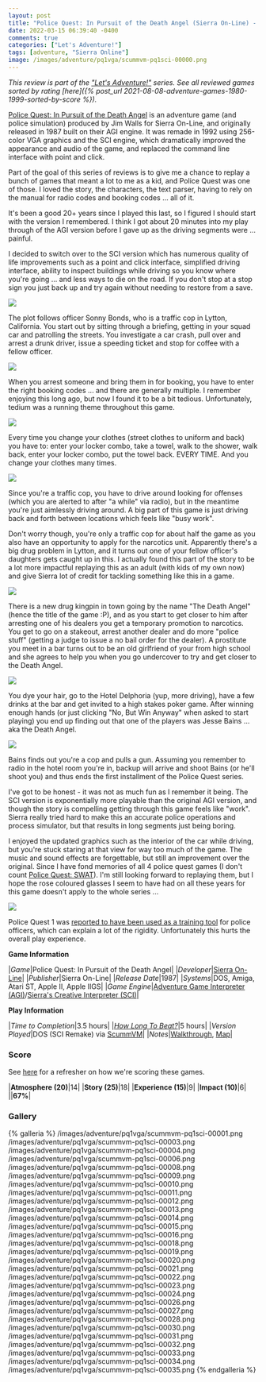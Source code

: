 ```yaml
---
layout: post
title: "Police Quest: In Pursuit of the Death Angel (Sierra On-Line) - 1987"
date: 2022-03-15 06:39:40 -0400
comments: true
categories: ["Let's Adventure!"]
tags: [adventure, "Sierra Online"]
image: /images/adventure/pq1vga/scummvm-pq1sci-00000.png
---
```


_This review is part of the ["Let's Adventure!"](https://www.alexbevi.com/categories/let-s-adventure/) series. See all reviewed games sorted by rating [here]({% post_url 2021-08-08-adventure-games-1980-1999-sorted-by-score %})._

[Police Quest: In Pursuit of the Death Angel](https://en.wikipedia.org/wiki/Police_Quest:_In_Pursuit_of_the_Death_Angel) is an adventure game (and police simulation) produced by Jim Walls for Sierra On-Line, and originally released in 1987 built on their AGI engine. It was remade in 1992 using 256-color VGA graphics and the SCI engine, which dramatically improved the appearance and audio of the game, and replaced the command line interface with point and click.

Part of the goal of this series of reviews is to give me a chance to replay a bunch of games that meant a lot to me as a kid, and Police Quest was one of those. I loved the story, the characters, the text parser, having to rely on the manual for radio codes and booking codes ... all of it.

It's been a good 20+ years since I played this last, so I figured I should start with the version I remembered. I think I got about 20 minutes into my play through of the AGI version before I gave up as the driving segments were ... painful.

I decided to switch over to the SCI version which has numerous quality of life improvements such as a point and click interface, simplified driving interface, ability to inspect buildings while driving so you know where you're going ... and less ways to die on the road. If you don't stop at a stop sign you just back up and try again without needing to restore from a save.

![](/images/adventure/pq1vga/scummvm-pq1sci-00005.png)

The plot follows officer Sonny Bonds, who is a traffic cop in Lytton, California. You start out by sitting through a briefing, getting in your squad car and patrolling the streets. You investigate a car crash, pull over and arrest a drunk driver, issue a speeding ticket and stop for coffee with a fellow officer.

![](/images/adventure/pq1vga/scummvm-pq1sci-00017.png)

When you arrest someone and bring them in for booking, you have to enter the right booking codes ... and there are generally multiple. I remember enjoying this long ago, but now I found it to be a bit tedious. Unfortunately, tedium was a running theme throughout this game.

![](/images/adventure/pq1vga/scummvm-pq1sci-00003.png)

Every time you change your clothes (street clothes to uniform and back) you have to: enter your locker combo, take a towel, walk to the shower, walk back, enter your locker combo, put the towel back. EVERY TIME. And you change your clothes many times.

![](/images/adventure/pq1vga/scummvm-pq1sci-00007.png)

Since you're a traffic cop, you have to drive around looking for offenses (which you are alerted to after "a while" via radio), but in the meantime you're just aimlessly driving around. A big part of this game is just driving back and forth between locations which feels like "busy work".

Don't worry though, you're only a traffic cop for about half the game as you also have an opportunity to apply for the narcotics unit. Apparently there's a big drug problem in Lytton, and it turns out one of your fellow officer's daughters gets caught up in this. I actually found this part of the story to be a lot more impactful replaying this as an adult (with kids of my own now) and give Sierra lot of credit for tackling something like this in a game.

![](/images/adventure/pq1vga/scummvm-pq1sci-00025.png)

There is a new drug kingpin in town going by the name "The Death Angel" (hence the title of the game :P), and as you start to get closer to him after arresting one of his dealers you get a temporary promotion to narcotics. You get to go on a stakeout, arrest another dealer and do more "police stuff" (getting a judge to issue a no bail order for the dealer). A prostitute you meet in a bar turns out to be an old girlfriend of your from high school and she agrees to help you when you go undercover to try and get closer to the Death Angel.

![](/images/adventure/pq1vga/scummvm-pq1sci-00029.png)

You dye your hair, go to the Hotel Delphoria (yup, more driving), have a few drinks at the bar and get invited to a high stakes poker game. After winning enough hands (or just clicking "No, But Win Anyway" when asked to start playing) you end up finding out that one of the players was Jesse Bains ... aka the Death Angel.

![](/images/adventure/pq1vga/scummvm-pq1sci-00036.png)

Bains finds out you're a cop and pulls a gun. Assuming you remember to radio in the hotel room you're in, backup will arrive and shoot Bains (or he'll shoot you) and thus ends the first installment of the Police Quest series.

I've got to be honest - it was not as much fun as I remember it being. The SCI version is exponentially more playable than the original AGI version, and though the story is compelling getting through this game feels like "work". Sierra really tried hard to make this an accurate police operations and process simulator, but that results in long segments just being boring.

I enjoyed the updated graphics such as the interior of the car while driving, but you're stuck staring at that view for way too much of the game. The music and sound effects are forgettable, but still an improvement over the original. Since I have fond memories of all 4 police quest games (I don't count [Police Quest: SWAT](https://en.wikipedia.org/wiki/Police_Quest:_SWAT)). I'm still looking forward to replaying them, but I hope the rose coloured glasses I seem to have had on all these years for this game doesn't apply to the whole series ...

![](/images/adventure/pq1vga/scummvm-pq1sci-00037.png)

Police Quest 1 was [reported to have been used as a training tool](https://en.wikipedia.org/wiki/Police_Quest:_In_Pursuit_of_the_Death_Angel#cite_note-8) for police officers, which can explain a lot of the rigidity. Unfortunately this hurts the overall play experience.

**Game Information**

|*Game*|Police Quest: In Pursuit of the Death Angel|
|*Developer*|[Sierra On-Line](https://en.wikipedia.org/wiki/Sierra_Entertainment)|
|*Publisher*|Sierra On-Line|
|*Release Date*|1987|
|*Systems*|DOS, Amiga, Atari ST, Apple II, Apple IIGS|
|*Game Engine*|[Adventure Game Interpreter (AGI)](https://wiki.scummvm.org/index.php?title=AGI)/[Sierra's Creative Interpreter (SCI)](https://wiki.scummvm.org/index.php?title=SCI)|

**Play Information**

|*Time to Completion*|3.5 hours|
|*[How Long To Beat?](https://howlongtobeat.com/game?id=7196)*|5 hours|
|*Version Played*|DOS (SCI Remake) via [ScummVM](https://www.scummvm.org/)|
|*Notes*|[Walkthrough](http://gamerwalkthroughs.com/police-quest-1-vga/), [Map](https://gamefaqs.gamespot.com/pc/926376-police-quest-in-pursuit-of-the-death-angel-vga-version/map/2458-city-map)|

### Score

See [here](https://www.alexbevi.com/blog/2021/07/28/adventure-games-1980-1999/#scoring) for a refresher on how we're scoring these games.

|**Atmosphere (20)**|14|
|**Story (25)**|18|
|**Experience (15)**|9|
|**Impact (10)**|6|
||**67%**|

### Gallery
{% galleria %}
/images/adventure/pq1vga/scummvm-pq1sci-00001.png
/images/adventure/pq1vga/scummvm-pq1sci-00003.png
/images/adventure/pq1vga/scummvm-pq1sci-00004.png
/images/adventure/pq1vga/scummvm-pq1sci-00006.png
/images/adventure/pq1vga/scummvm-pq1sci-00008.png
/images/adventure/pq1vga/scummvm-pq1sci-00009.png
/images/adventure/pq1vga/scummvm-pq1sci-00010.png
/images/adventure/pq1vga/scummvm-pq1sci-00011.png
/images/adventure/pq1vga/scummvm-pq1sci-00012.png
/images/adventure/pq1vga/scummvm-pq1sci-00013.png
/images/adventure/pq1vga/scummvm-pq1sci-00014.png
/images/adventure/pq1vga/scummvm-pq1sci-00015.png
/images/adventure/pq1vga/scummvm-pq1sci-00016.png
/images/adventure/pq1vga/scummvm-pq1sci-00018.png
/images/adventure/pq1vga/scummvm-pq1sci-00019.png
/images/adventure/pq1vga/scummvm-pq1sci-00020.png
/images/adventure/pq1vga/scummvm-pq1sci-00021.png
/images/adventure/pq1vga/scummvm-pq1sci-00022.png
/images/adventure/pq1vga/scummvm-pq1sci-00023.png
/images/adventure/pq1vga/scummvm-pq1sci-00024.png
/images/adventure/pq1vga/scummvm-pq1sci-00026.png
/images/adventure/pq1vga/scummvm-pq1sci-00027.png
/images/adventure/pq1vga/scummvm-pq1sci-00028.png
/images/adventure/pq1vga/scummvm-pq1sci-00030.png
/images/adventure/pq1vga/scummvm-pq1sci-00031.png
/images/adventure/pq1vga/scummvm-pq1sci-00032.png
/images/adventure/pq1vga/scummvm-pq1sci-00033.png
/images/adventure/pq1vga/scummvm-pq1sci-00034.png
/images/adventure/pq1vga/scummvm-pq1sci-00035.png
{% endgalleria %}

